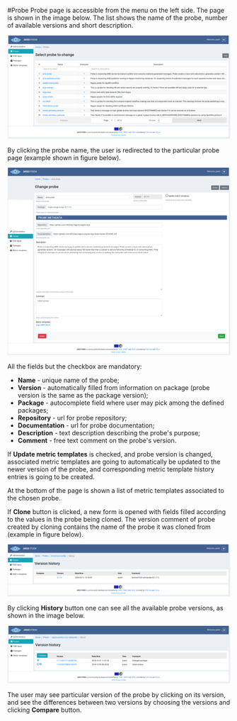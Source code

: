 #Probe
Probe page is accessible from the menu on the left side. The page is shown in the image below. The list shows the name of the probe, number of available versions and short description.

![SuperAdmin Probe](superadmin_figs/superadmin_probe.png)

By clicking the probe name, the user is redirected to the particular probe page (example shown in figure below).

![SuperAdmin Probe Details](superadmin_figs/superadmin_probe_detail.png)

All the fields but the checkbox are mandatory:
* **Name** - unique name of the probe; 
* **Version** - automatically filled from information on package (probe version is the same as the package version); 
* **Package** - autocomplete field where user may pick among the defined packages; 
* **Repository** - url for probe repository;
* **Documentation** - url for probe documentation;
* **Description** - text description describing the probe's purpose;
* **Comment** - free text comment on the probe's version.

If **Update metric templates** is checked, and probe version is changed, associated metric templates are going to automatically be updated to the newer version of the probe, and corresponding metric template history entries is going to be created.

At the bottom of the page is shown a list of metric templates associated to the chosen probe.

If **Clone** button is clicked, a new form is opened with fields filled according to the values in the probe being cloned. The version comment of probe created by cloning contains the name of the probe it was cloned from (example in figure below).

![Cloned Probe History](superadmin_figs/cloned_probe.png)

By clicking **History** button one can see all the available probe versions, as shown in the image below.

![SuperAdmin Probe History](superadmin_figs/superadmin_probe_history.png)

The user may see particular version of the probe by clicking on its version, and see the differences between two versions by choosing the versions and clicking **Compare** button.
